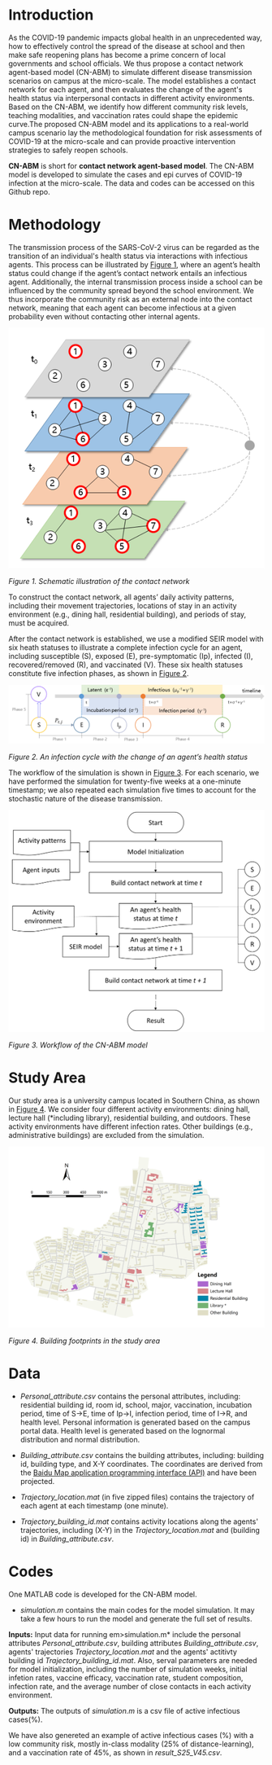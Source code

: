 # Introduction

As the COVID-19 pandemic impacts global health in an unprecedented way, how to effectively control the spread of the disease at school and then make safe reopening plans has become a prime concern of local governments and school officials. We thus propose a contact network agent-based model (CN-ABM) to simulate different disease transmission scenarios on campus at the micro-scale. The model establishes a contact network for each agent, and then evaluates the change of the agent's health status via interpersonal contacts in different activity environments. Based on the CN-ABM, we identify how different community risk levels, teaching modalities, and vaccination rates could shape the epidemic curve.The proposed CN-ABM model and its applications to a real-world campus scenario lay the methodological foundation for risk assessments of COVID-19 at the micro-scale and can provide proactive intervention strategies to safely reopen schools. 

**CN-ABM** is short for **contact network agent-based model**. The CN-ABM model is developed to simulate the cases and epi curves of COVID-19 infection at the micro-scale. The data and codes can be accessed on this Github repo.

# Methodology

The transmission process of the SARS-CoV-2 virus can be regarded as the transition of an individual's health status via interactions with infectious agents. This process can be illustrated by [Figure 1](https://github.com/xic19022/cnabm/blob/figures/contact_network.png), where an agent’s health status could change if the agent’s contact network entails an infectious agent. Additionally, the internal transmission process inside a school can be influenced by the community spread beyond the school environment. We thus incorporate the community risk as an external node into the contact network, meaning that each agent can become infectious at a given probability even without contacting other internal agents.

![Figure 1](https://github.com/xic19022/cnabm/blob/figures/contact_network.png)

<em>Figure 1. Schematic illustration of the contact network</em> 

To construct the contact network, all agents’ daily activity patterns, including their movement trajectories, locations of stay in an activity environment (e.g., dining hall, residential building), and periods of stay, must be acquired. 

After the contact network is established, we use a modified SEIR model with six heath statuses to illustrate a complete infection cycle for an agent, including susceptible (S), exposed (E), pre-symptomatic (Ip), infected (I), recovered/removed (R), and vaccinated (V). These six health statuses constitute five infection phases, as shown in [Figure 2](https://github.com/xic19022/cnabm/blob/figures/SEIR.png).

![Figure 2](https://github.com/xic19022/cnabm/blob/figures/SEIR.png)

<em>Figure 2. An infection cycle with the change of an agent’s health status</em>

The workflow of the simulation is shown in [Figure 3](https://github.com/xic19022/cnabm/blob/figures/workflow.png). For each scenario, we have performed the simulation for twenty-five weeks at a one-minute timestamp; we also repeated each simulation five times to account for the stochastic nature of the disease transmission. 

![Figure 3](https://github.com/xic19022/cnabm/blob/figures/workflow.png)

<em>Figure 3. Workflow of the CN-ABM model</em>

# Study Area

Our study area is a university campus located in Southern China, as shown in [Figure 4](https://github.com/xic19022/cnabm/blob/figures/study_area.png). We consider four different activity environments: dining hall, lecture hall (\*including library), residential building, and outdoors. These activity environments have different infection rates. Other buildings (e.g., administrative buildings) are excluded from the simulation.

![Figure 4](https://github.com/xic19022/cnabm/blob/figures/study_area.png)

<em>Figure 4. Building footprints in the study area</em>

# Data

* <em>Personal_attribute.csv</em> contains the personal attributes, including: residential building id, room id, school, major, vaccination, incubation period, time of S→E, time of Ip→I, infection period, time of I→R, and health level. Personal information is generated based on the campus portal data. Health level is generated based on the lognormal distribution and normal distribution.

* <em>Building_attribute.csv</em> contains the building attributes, including: building id, building type, and X-Y coordinates. The coordinates are derived from the [Baidu Map application programming interface (API)](https://lbsyun.baidu.com/) and have been projected.

* <em>Trajectory_location.mat</em> (in five zipped files) contains the trajectory of each agent at each timestamp (one minute).

* <em>Trajectory_building_id.mat</em> contains activity locations along the agents' trajectories, including (X-Y) in the <em>Trajectory_location.mat</em> and (building id) in <em>Building_attribute.csv</em>.

# Codes

One MATLAB code is developed for the CN-ABM model.

* <em>simulation.m</em> contains the main codes for the model simulation. It may take a few hours to run the model and generate the full set of results.

**Inputs:** Input data for running em>simulation.m*</em> include the personal attributes <em>Personal_attribute.csv</em>, building attributes <em>Building_attribute.csv</em>, agents' trajectories <em>Trajectory_location.mat</em> and the agents' actitivty building id <em>Trajectory_building_id.mat</em>. Also, serval parameters are needed for model initialization, including the number of simulation weeks, initial infetion rates, vaccine efficacy, vaccination rate, student composition, infection rate, and the average number of close contacts in each activity environment.

**Outputs:** The outputs of <em>simulation.m</em> is a csv file of active infectious cases(%).

We have also genereted an example of active infectious cases (%) with a low community risk, mostly in-class modality (25% of distance-learning), and a vaccination rate of 45%, as shown in <em>result_S25_V45.csv</em>.
